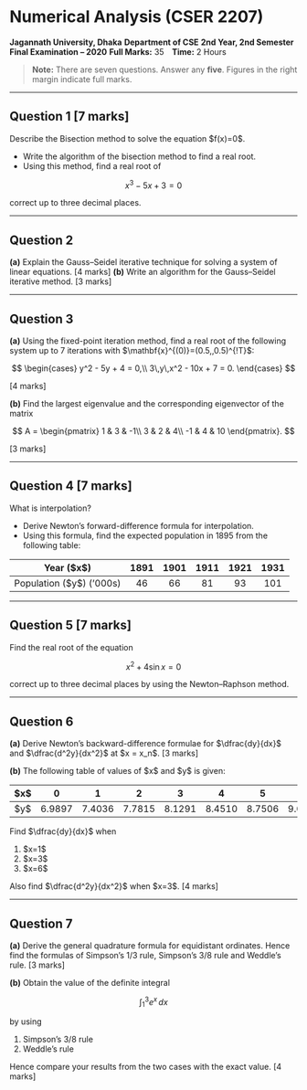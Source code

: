 # Numerical Analysis (CSER 2207)

**Jagannath University, Dhaka**
**Department of CSE**
**2nd Year, 2nd Semester Final Examination – 2020**
**Full Marks:** 35 **Time:** 2 Hours

> **Note:** There are seven questions. Answer any **five**. Figures in the right margin indicate full marks.

---

## Question 1 \[7 marks]

Describe the Bisection method to solve the equation \$f(x)=0\$.

* Write the algorithm of the bisection method to find a real root.
* Using this method, find a real root of

$$
x^3 - 5x + 3 = 0
$$

correct up to three decimal places.

---

## Question 2

**(a)** Explain the Gauss–Seidel iterative technique for solving a system of linear equations. \[4 marks]
**(b)** Write an algorithm for the Gauss–Seidel iterative method. \[3 marks]

---

## Question 3

**(a)** Using the fixed-point iteration method, find a real root of the following system up to 7 iterations with \$\mathbf{x}^{(0)}=(0.5,,0.5)^{!T}\$:

$$
\begin{cases}
y^2 - 5y + 4 = 0,\\
3\,y\,x^2 - 10x + 7 = 0.
\end{cases}
$$

\[4 marks]

**(b)** Find the largest eigenvalue and the corresponding eigenvector of the matrix

$$
A = \begin{pmatrix}
1 & 3 & -1\\
3 & 2 & 4\\
-1 & 4 & 10
\end{pmatrix}.
$$

\[3 marks]

---

## Question 4 \[7 marks]

What is interpolation?

* Derive Newton’s forward-difference formula for interpolation.
* Using this formula, find the expected population in 1895 from the following table:

|        Year (\$x\$)        | 1891 | 1901 | 1911 | 1921 | 1931 |
| :------------------------: | :--: | :--: | :--: | :--: | :--: |
| Population (\$y\$) (’000s) |  46  |  66  |  81  |  93  |  101 |

---

## Question 5 \[7 marks]

Find the real root of the equation

$$
x^2 + 4\sin x = 0
$$

correct up to three decimal places by using the Newton–Raphson method.

---

## Question 6

**(a)** Derive Newton’s backward-difference formulae for \$\dfrac{dy}{dx}\$ and \$\dfrac{d^2y}{dx^2}\$ at \$x = x\_n\$. \[3 marks]

**(b)** The following table of values of \$x\$ and \$y\$ is given:

| \$x\$ |    0   |    1   |    2   |    3   |    4   |    5   |    6   |
| :---: | :----: | :----: | :----: | :----: | :----: | :----: | :----: |
| \$y\$ | 6.9897 | 7.4036 | 7.7815 | 8.1291 | 8.4510 | 8.7506 | 9.0309 |

Find \$\dfrac{dy}{dx}\$ when

1. \$x=1\$
2. \$x=3\$
3. \$x=6\$

Also find \$\dfrac{d^2y}{dx^2}\$ when \$x=3\$. \[4 marks]

---

## Question 7

**(a)** Derive the general quadrature formula for equidistant ordinates. Hence find the formulas of Simpson’s 1/3 rule, Simpson’s 3/8 rule and Weddle’s rule. \[3 marks]

**(b)** Obtain the value of the definite integral

$$
\int_{1}^{3} e^x\,dx
$$

by using

1. Simpson’s 3/8 rule
2. Weddle’s rule

Hence compare your results from the two cases with the exact value. \[4 marks]
